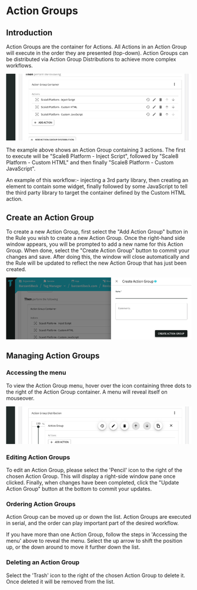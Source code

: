 # Action Groups

## Introduction

Action Groups are the container for Actions. All Actions in an Action Group will execute in the order they are presented (top-down). Action Groups can be distributed via Action Group Distributions to achieve more complex workflows.

![Tag Manager - Action Group Example](/img/tag-manager/tag-manager-action-group-example.png)

The example above shows an Action Group containing 3 actions. The first to execute will be "Scale8 Platform - Inject Script", followed by "Scale8 Platform - Custom HTML" and then finally "Scale8 Platform - Custom JavaScript".

An example of this workflow:- injecting a 3rd party library, then creating an element to contain some widget, finally followed by some JavaScript to tell the third party library to target the container defined by the Custom HTML action.

## Create an Action Group

To create a new Action Group, first select the "Add Action Group" button in the Rule you wish to create a new Action Group. Once the right-hand side window appears, you will be prompted to add a new name for this Action Group. When done, select the "Create Action Group" button to commit your changes and save. After doing this, the window will close automatically and the Rule will be updated to reflect the new Action Group that has just been created.

![Tag Manager - Action Group Example](/img/tag-manager/tag-manager-action-group-add.png)

## Managing Action Groups

### Accessing the menu

To view the Action Group menu, hover over the icon containing three dots to the right of the Action Group container. A menu will reveal itself on mouseover.

![Tag Manager - Action Group Distribution Menu](/img/tag-manager/tag-manager-action-group-menu.png)

### Editing Action Groups

To edit an Action Group, please select the 'Pencil' icon to the right of the chosen Action Group. This will display a right-side window pane once clicked. Finally, when changes have been completed, click the "Update Action Group" button at the bottom to commit your updates.

### Ordering Action Groups

Action Group can be moved up or down the list. Action Groups are executed in serial, and the order can play important part of the desired workflow.

If you have more than one Action Group, follow the steps in 'Accessing the menu' above to reveal the menu. Select the up arrow to shift the position up, or the down around to move it further down the list.

### Deleting an Action Group

Select the 'Trash' icon to the right of the chosen Action Group to delete it. Once deleted it will be removed from the list.
